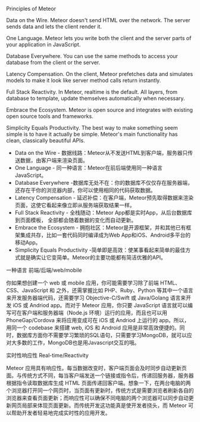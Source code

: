 Principles of Meteor

Data on the Wire. Meteor doesn't send HTML over the network. The server sends data and lets the client render it.

One Language. Meteor lets you write both the client and the server parts of your application in JavaScript.

Database Everywhere. You can use the same methods to access your database from the client or the server.

Latency Compensation. On the client, Meteor prefetches data and simulates models to make it look like server method calls return instantly.

Full Stack Reactivity. In Meteor, realtime is the default. All layers, from database to template, update themselves automatically when necessary.

Embrace the Ecosystem. Meteor is open source and integrates with existing open source tools and frameworks.

Simplicity Equals Productivity. The best way to make something seem simple is to have it actually be simple. Meteor's main functionality has clean, classically beautiful APIs.

* Data on the Wire - 数据线路：Meteor从不发送HTML到客户端，服务器只传送数据，由客户端来渲染页面。
* One Language - 同一种语言：Meteor在前后端使用同一种语言JavaScript。
* Database Everywhere -数据库无处不在：你的数据库不仅仅存在服务器端，还存在干你的浏览器内部，你可以使用相同的代码获取数据。
* Latency Compensation - 延迟补偿：在客户端，Meteor预先取得数据来渲染页面，这使它看起来像立即从服务端获取结果一样。
* Full Stack Reactivity - 全栈随动：Meteor App都是实时App，从后台数据库到页面模板， 全部都会随着数据的变化而自动更新。
* Embrace the Ecosystem - 拥抱社区：Meteor是开源框架，并和其他已有框架集成共存，比如一套代码同时编译成为Web App和iOS、Android多平台的移动App。
* Simplicity Equals Productivity -简单即是高效：使某事看起来简单的最佳方式就是确实让它变简单。Meteor的主要功能都有简洁优雅的API。


一种语言 前端/后端/web/mobile

你如果想创建一个 web 或 mobile 应用，你可能需要学习除了前端 HTML、CSS、JavaScript 和 之外，还需掌握比如 PHP、Ruby、Python 等其中一个语言来开发服务器端代码，还需要学习 Objective-C/Swift 或 Java/Golang 语言来开发 iOS 或 Andriod app。而对于 Meteor 应用，你只要 JavaScript 语言就可以编写可在客户端和服务器端（Node.js 环境）运行的应用，而且也可以用 PhoneGap/Cordova 来将应用变成可在 iOS 或 Andriod 上运行的 app。所以，用同一个 codebase 来搭建 web, iOS 和 Android 应用是非常高效便捷的。同时，数据库方面你不需要学习繁琐的SQL语句，只需要学习MongoDB，就可以应对大多数的工作，MongoDB也是用Javascript交互的哦。

实时性响应性 Real-time/Reactivity

Meteor 应用具有响应性。每当数据改变时，客户端页面会及时同步自动更新页面。与传统方式不同，每当客户端发送一个链接或指令后，传递回服务器，服务器根据指令读取数据库生成 HTML 页面传递回客户端。想象一下，在两台电脑的两个浏览器打开同一个网页时，当页面有更新时，传统方式是需要浏览者刷新各自的浏览器来查看页面更新；而响应性可以确保不同电脑的两个浏览器可以同步自动更新网页局部来体现页面更新。而传统开发这功能真是使开发者挠头，而 Meteor 可以帮助开发者轻易地完成实时性的应用开发。